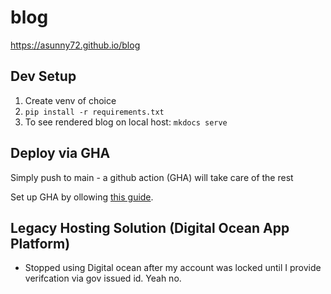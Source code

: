 # blog

https://asunny72.github.io/blog

## Dev Setup

1. Create venv of choice
1. `pip install -r requirements.txt`
1. To see rendered blog on local host: `mkdocs serve`

## Deploy via GHA

Simply push to main - a github action (GHA) will take care of the rest

Set up GHA by ollowing [this guide](https://squidfunk.github.io/mkdocs-material/publishing-your-site/#with-github-actions-material-for-mkdocs).

## Legacy Hosting Solution (Digital Ocean App Platform)

- Stopped using Digital ocean after my account was locked until I provide verifcation via gov issued id. Yeah no.

